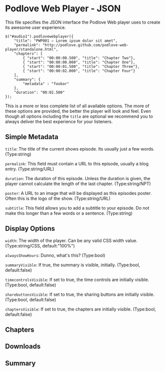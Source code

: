 # Podlove Web Player - JSON

This file specifies the JSON interface the Podlove Web player uses to create its awesome user experience.

    $("#audio1").podlovewebplayer({
        "title": "PWP001 – Lorem ipsum dolor sit amet",
		"permalink": "http://podlove.github.com/podlove-web-player/standalone.html",
		"chapters": [
			{ "start": "00:00:00.500", "title": "Chapter Two"},
			{ "start": "00:00:00.000", "title": "Chapter One"},
			{ "start": "00:00:01.500", "title": "Chapter Three"},
			{ "start": "00:00:02.000", "title": "Chapter Four"}
		],
		"summary": {
			"metadata" : "foobar"
		},
		"duration": "00:02.500"
    });

This is a more or less complete list of all available options. The more of these options are provided, the better the player will look and feel. Even though all options including the `title` are optional we recommend you to always deliver the best experience for your listeners.

## Simple Metadata

`title`: The title of the current shows episode. Its usually just a few words. (Type:string)

`permalink`: This field must contain a URL to this episode, usually a blog entry. (Type:string/URL)

`duration`: The duration of this episode. Unless the duration is given, the player cannot calculate the length of the last chapter. (Type:string/NPT)

`poster`: A URL to an image that will be displayed as this episodes poster. Often this is the logo of the show. (Type:string/URL)

`subtitle`: This field allows you to add a subtitle to your episode. Do not make this longer than a few words or a sentence. (Type:string)

## Display Options

`width`: The width of the player. Can be any valid CSS width value. (Type:string/CSS, default:"100%")

`alwaysShowHours`: Dunno, what's this? (Type:bool)

`summaryVisible`: If true, the summary is visible, initially. (Type:bool, default:false)

`timecontrolsVisible`: If set to true, the time controls are initially visible. (Type:bool, default:false)

`sharebuttonsVisible`: If set to true, the sharing buttons are initially visible. (Type:bool, default:false)

`chaptersVisible`: If set to true, the chapters are initially visible. (Type:bool, default:false)


## Chapters

## Downloads

## Summary

